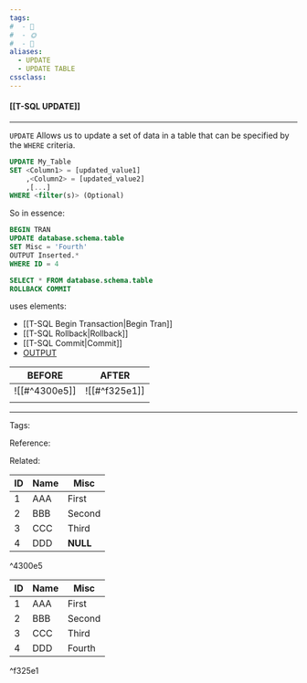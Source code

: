 ```yaml
---
tags:
#  - 🌱️
#  - 🌞️
#  - 🌲️
aliases: 
  - UPDATE
  - UPDATE TABLE
cssclass: 
---
```


#### [[T-SQL UPDATE]]

---

`UPDATE` Allows us to update a set of data in a table that can be specified by the `WHERE` criteria.

```sql
UPDATE My_Table
SET <Column1> = [updated_value1]
	,<Column2> = [updated_value2]
	,[...]
WHERE <filter(s)> (Optional)
```

So in essence:

```sql
BEGIN TRAN
UPDATE database.schema.table
SET Misc = 'Fourth'
OUTPUT Inserted.*
WHERE ID = 4

SELECT * FROM database.schema.table
ROLLBACK COMMIT
```

uses elements:
- [[T-SQL Begin Transaction|Begin Tran]]
- [[T-SQL Rollback|Rollback]]
- [[T-SQL Commit|Commit]]
- [OUTPUT](https://docs.microsoft.com/en-us/sql/t-sql/queries/output-clause-transact-sql?view=sql-server-ver15)

| BEFORE        | AFTER  |
| ------------- | ------ |
| ![[#^4300e5]] | ![[#^f325e1]] |
|               |        |

---
Tags: 

Reference:

Related:


| ID  | Name | Misc   |
| --- | ---- | ------ |
| 1   | AAA  | First  |
| 2   | BBB  | Second |
| 3   | CCC  | Third  |
| 4   | DDD  | **NULL**   |

^4300e5

| ID  | Name | Misc   |
| --- | ---- | ------ |
| 1   | AAA  | First  |
| 2   | BBB  | Second |
| 3   | CCC  | Third  |
| 4   | DDD  | Fourth   |

^f325e1
